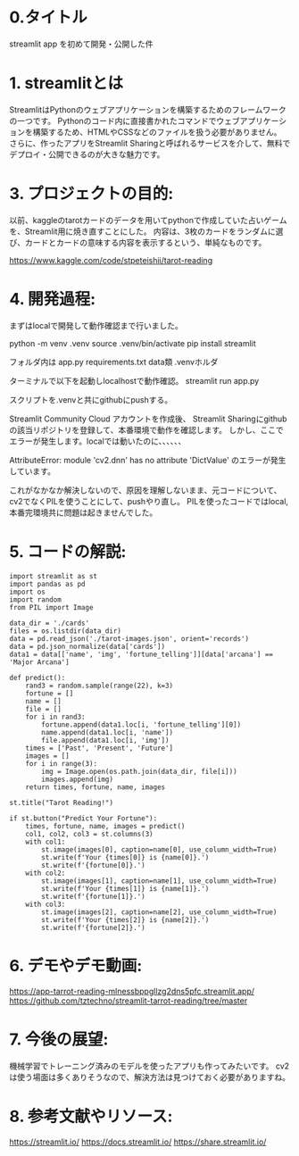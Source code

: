 
# 0.タイトル
streamlit app を初めて開発・公開した件

# 1. streamlitとは
StreamlitはPythonのウェブアプリケーションを構築するためのフレームワークの一つです。
Pythonのコード内に直接書かれたコマンドでウェブアプリケーションを構築するため、HTMLやCSSなどのファイルを扱う必要がありません。
さらに、作ったアプリをStreamlit Sharingと呼ばれるサービスを介して、無料でデプロイ・公開できるのが大きな魅力です。

# 3. プロジェクトの目的:
以前、kaggleのtarotカードのデータを用いてpythonで作成していた占いゲームを、Streamlit用に焼き直すことにした。
内容は、3枚のカードをランダムに選び、カードとカードの意味する内容を表示するという、単純なものです。

https://www.kaggle.com/code/stpeteishii/tarot-reading

# 4. 開発過程:
まずはlocalで開発して動作確認まで行いました。

python -m venv .venv
source .venv/bin/activate
pip install streamlit

フォルダ内は
app.py
requirements.txt
data類
.venvホルダ

ターミナルで以下を起動しlocalhostで動作確認。
streamlit run app.py

スクリプトを.venvと共にgithubにpushする。

Streamlit Community Cloud アカウントを作成後、
Streamlit Sharingにgithubの該当リポジトリを登録して、本番環境で動作を確認します。
しかし、ここでエラーが発生します。localでは動いたのに、、、、、、

AttributeError: module 'cv2.dnn' has no attribute 'DictValue' のエラーが発生しています。

これがなかなか解決しないので、原因を理解しないまま、元コードについて、cv2でなくPILを使うことにして、pushやり直し。
PILを使ったコードではlocal,本番完環境共に問題は起きませんでした。

# 5. コードの解説:

```
import streamlit as st
import pandas as pd
import os
import random
from PIL import Image

data_dir = './cards'
files = os.listdir(data_dir)
data = pd.read_json('./tarot-images.json', orient='records')
data = pd.json_normalize(data['cards'])
data1 = data[['name', 'img', 'fortune_telling']][data['arcana'] == 'Major Arcana']

def predict():
    rand3 = random.sample(range(22), k=3)
    fortune = []
    name = []
    file = []
    for i in rand3:
        fortune.append(data1.loc[i, 'fortune_telling'][0])
        name.append(data1.loc[i, 'name'])
        file.append(data1.loc[i, 'img'])
    times = ['Past', 'Present', 'Future']
    images = []
    for i in range(3):
        img = Image.open(os.path.join(data_dir, file[i]))
        images.append(img)
    return times, fortune, name, images

st.title("Tarot Reading!")

if st.button("Predict Your Fortune"):
    times, fortune, name, images = predict()
    col1, col2, col3 = st.columns(3)
    with col1:
        st.image(images[0], caption=name[0], use_column_width=True)
        st.write(f'Your {times[0]} is {name[0]}.')
        st.write(f'{fortune[0]}.')
    with col2:
        st.image(images[1], caption=name[1], use_column_width=True)
        st.write(f'Your {times[1]} is {name[1]}.')
        st.write(f'{fortune[1]}.')
    with col3:
        st.image(images[2], caption=name[2], use_column_width=True)
        st.write(f'Your {times[2]} is {name[2]}.')
        st.write(f'{fortune[2]}.')

```

# 6. デモやデモ動画:
https://app-tarrot-reading-mlnessbppgllzg2dns5pfc.streamlit.app/
https://github.com/tztechno/streamlit-tarrot-reading/tree/master

# 7. 今後の展望:
機械学習でトレーニング済みのモデルを使ったアプリも作ってみたいです。
cv2は使う場面は多くありそうなので、解決方法は見つけておく必要がありますね。

# 8. 参考文献やリソース:
https://streamlit.io/
https://docs.streamlit.io/
https://share.streamlit.io/

